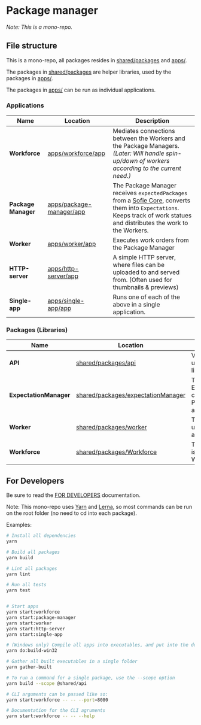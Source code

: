 # Package manager

_Note: This is a mono-repo._

## File structure

This is a mono-repo, all packages resides in [shared/packages](shared/packages) and [apps/](apps/).

The packages in [shared/packages](shared/packages) are helper libraries, used by the packages in [apps/](apps/).

The packages in [apps/](apps/) can be run as individual applications.

### Applications

| Name  | Location | Description |
| ----- | -------- | ----------- |
| **Workforce**       | [apps/workforce/app](apps/workforce/app)             | Mediates connections between the Workers and the Package Managers. _(Later: Will handle spin-up/down of workers according to the current need.)_  |
| **Package Manager** | [apps/package-manager/app](apps/package-manager/app) | The Package Manager receives `expectedPackages` from a [Sofie Core](https://github.com/nrkno/tv-automation-server-core), converts them into `Expectations`. Keeps track of work statues and distributes the work to the Workers. |
| **Worker**          | [apps/worker/app](apps/worker/app)                   | Executes work orders from the Package Manager |
| **HTTP-server**     | [apps/http-server/app](apps/http-server/app)         | A simple HTTP server, where files can be uploaded to and served from. (Often used for thumbnails & previews) |
| **Single-app**      | [apps/single-app/app](apps/single-app/app)           | Runs one of each of the above in a single application. |

### Packages (Libraries)

| Name | Location | Description |
| -- | -- | -- |
| **API**                | [shared/packages/api](shared/packages/api)                               | Various interfaces used by the other libraries |
| **ExpectationManager** | [shared/packages/expectationManager](shared/packages/expectationManager) | The ExpectationManager class is used by the Package Manager application |
| **Worker**             | [shared/packages/worker](shared/packages/worker)                         | The Worker class is used by the Worker application |
| **Workforce**          | [shared/packages/Workforce](shared/packages/Workforce)                   | The Workforce class is used by the Worker application |

## For Developers

Be sure to read the [FOR DEVELOPERS](/FOR_DEVELOPERS.md) documentation.

Note: This mono-repo uses [Yarn](https://yarnpkg.com) and [Lerna](https://github.com/lerna/lerna), so most commands can be run on the root folder (no need to cd into each package).

Examples:

```bash
# Install all dependencies
yarn

# Build all packages
yarn build

# Lint all packages
yarn lint

# Run all tests
yarn test


# Start apps
yarn start:workforce
yarn start:package-manager
yarn start:worker
yarn start:http-server
yarn start:single-app

# (Windows only) Compile all apps into executables, and put into the deploy/ folder.
yarn do:build-win32

# Gather all built executables in a single folder
yarn gather-built

# To run a command for a single package, use the --scope option
yarn build --scope @shared/api

# CLI arguments can be passed like so:
yarn start:workforce -- -- --port=8080

# Documentation for the CLI agruments
yarn start:workforce -- -- --help

```
